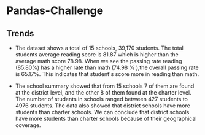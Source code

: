 # Pandas-Challenge

## Trends

* The dataset shows a total of 15 schools, 39,170 students. The total students average reading score is 81.87 which is higher than the average math score 78.98. When we see the passing rate reading (85.80%) has a higher rate than math (74.98 % ),the overall passing rate is 65.17%. This indicates that student's score more in reading than math.

* The school summary showed that from 15 schools 7 of them are found at the district level, and the other 8 of them found at the charter level. The number of students in schools ranged between 427 students to 4976 students. The data also showed that district schools have more students than charter schools. We can conclude that district schools have more students than charter schools because of their geographical coverage.

